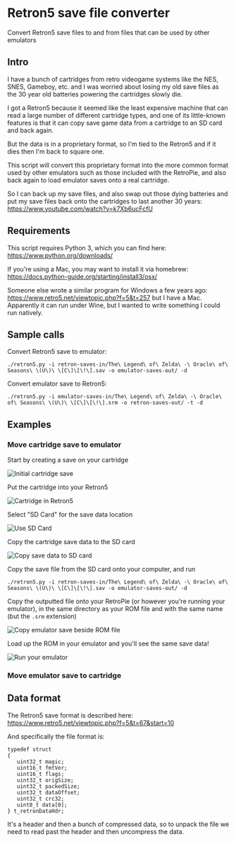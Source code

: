 # Retron5 save file converter

Convert Retron5 save files to and from files that can be used by other emulators

## Intro

I have a bunch of cartridges from retro videogame systems like the NES, SNES, Gameboy, etc. and I was worried about losing my old save files as the 30 year old batteries powering the cartridges slowly die.

I got a Retron5 because it seemed like the least expensive machine that can read a large number of different cartridge types, and one of its little-known features is that it can copy save game data from a cartridge to an SD card and back again.

But the data is in a proprietary format, so I'm tied to the Retron5 and if it dies then I'm back to square one. 

This script will convert this proprietary format into the more common format used by other emulators such as those included with the RetroPie, and also back again to load emulator saves onto a real cartridge.

So I can back up my save files, and also swap out those dying batteries and put my save files back onto the cartridges to last another 30 years: https://www.youtube.com/watch?v=k7Xb6ucFcfU

## Requirements

This script requires Python 3, which you can find here: https://www.python.org/downloads/

If you're using a Mac, you may want to install it via homebrew: https://docs.python-guide.org/starting/install3/osx/

Someone else wrote a similar program for Windows a few years ago: https://www.retro5.net/viewtopic.php?f=5&t=257 but I have a Mac. Apparently it can run under Wine, but I wanted to write something I could run natively.

## Sample calls

Convert Retron5 save to emulator:

```
./retron5.py -i retron-saves-in/The\ Legend\ of\ Zelda\ -\ Oracle\ of\ Seasons\ \(U\)\ \[C\]\[\!\].sav -o emulator-saves-out/ -d
```

Convert emulator save to Retron5:

```
./retron5.py -i emulator-saves-in/The\ Legend\ of\ Zelda\ -\ Oracle\ of\ Seasons\ \(U\)\ \[C\]\[\!\].srm -o retron-saves-out/ -t -d
```

## Examples

### Move cartridge save to emulator

Start by creating a save on your cartridge

![Initial cartridge save](https://c2.staticflickr.com/2/1921/45299287111_69a336f85a_c_d.jpg)

Put the cartridge into your Retron5

![Cartridge in Retron5](https://c2.staticflickr.com/2/1955/45250069522_2b4e2f235c_c_d.jpg)

Select "SD Card" for the save data location

![Use SD Card](https://c2.staticflickr.com/2/1943/31425372968_41a1a0773c_c_d.jpg)

Copy the cartridge save data to the SD card

![Copy save data to SD card](https://c2.staticflickr.com/2/1966/45250035422_a58531a58d_c_d.jpg)

Copy the save file from the SD card onto your computer, and run 

```
./retron5.py -i retron-saves-in/The\ Legend\ of\ Zelda\ -\ Oracle\ of\ Seasons\ \(U\)\ \[C\]\[\!\].sav -o emulator-saves-out/ -d
```

Copy the outputted file onto your RetroPie (or however you're running your emulator), in the same directory as your ROM file and with the same name (but the `.srm` extension)

![Copy emulator save beside ROM file](https://c2.staticflickr.com/2/1931/44386857895_14a3e60f64_c_d.jpg)

Load up the ROM in your emulator and you'll see the same save data!

![Run your emulator](https://c2.staticflickr.com/2/1919/45250012062_9ce1b0156a_c_d.jpg)

### Move emulator save to cartridge

## Data format

The Retron5 save format is described here: https://www.retro5.net/viewtopic.php?f=5&t=67&start=10

And specifically the file format is:

```
typedef struct
{
   uint32_t magic;
   uint16_t fmtVer;
   uint16_t flags;
   uint32_t origSize;
   uint32_t packedSize;
   uint32_t dataOffset;
   uint32_t crc32;
   uint8_t data[0];
} t_retronDataHdr;
```

It's a header and then a bunch of compressed data, so to unpack the file we need to read past the header and then uncompress the data.
